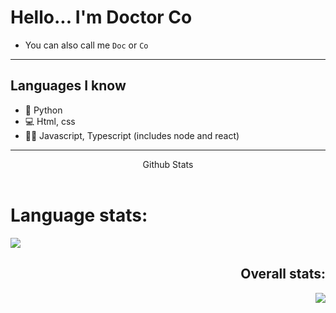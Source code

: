 # Hello... I'm Doctor Co
-  You can also call me ` Doc ` or ` Co `
---

## Languages I know
- 🐍 Python 
- 💻 Html, css 
- 👨‍💻 Javascript, Typescript (includes node and react)
---

<summary align="center">Github Stats</summary>
<br/>
<h1 align="left"> Language stats: </h1>
<p align="left"><img src='https://github-readme-stats.vercel.app/api/top-langs/?username=DoctorCo&show_icons=true&theme=radical&locale=en'></img></p>
<h2 align="right"<h2> Overall stats: </h2>
<p align="right"><img src='https://github-readme-stats.vercel.app/api?username=DoctorCo&show_icons=true&theme=radical'></img></p>
